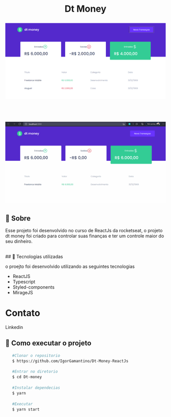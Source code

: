 
<h1 align="center">

  Dt Money
</br>

<img src="./public/tuMbnail.png">

</h1>

</br>

<h2 align="center">

<img src="./public/Eccomerce.gif">

## 📖 Sobre

Esse projeto foi desenvolvido no curso de ReactJs da rocketseat, o projeto dt money foi criado para controlar suas finanças e ter um controle maior do seu dinheiro.

</br>
## 🚀 Tecnologias utilizadas

o proejto foi desenvolvido utilizando as seguintes tecnologias

 - ReactJS
 - Typescript
 - Styled-components
 - MirageJS


 # Contato

  <a hrf="https://www.linkedin.com/in/igor-amantinoipaussu/"> Linkedin</a>



 ## 📲 Como executar o projeto

 ````bash
    #Clonar o repositorio
    $ https://github.com/IgorGamantino/Dt-Money-ReactJs

    #Entrar no diretorio
    $ cd Dt-money

    #Instalar dependecias
    $ yarn

    #Executar
    $ yarn start
 ````
